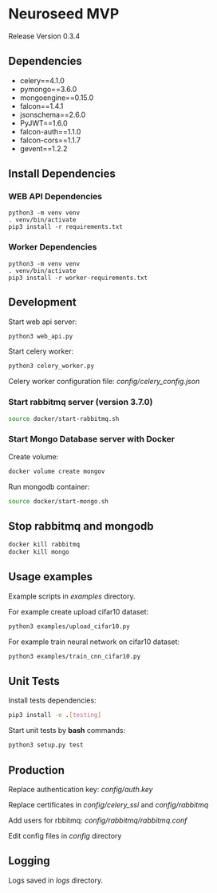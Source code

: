 # Neuroseed MVP

Release Version 0.3.4

## Dependencies

* celery==4.1.0
* pymongo==3.6.0
* mongoengine==0.15.0
* falcon==1.4.1
* jsonschema==2.6.0
* PyJWT==1.6.0
* falcon-auth==1.1.0
* falcon-cors==1.1.7
* gevent==1.2.2

## Install Dependencies

### WEB API Dependencies

```bahs
python3 -m venv venv
. venv/bin/activate
pip3 install -r requirements.txt
```

### Worker Dependencies

```bahs
python3 -m venv venv
. venv/bin/activate
pip3 install -r worker-requirements.txt
```

## Development

Start web api server:

```bash
python3 web_api.py
```

Start celery worker:

```bash
python3 celery_worker.py
```

Celery worker configuration file: *config/celery_config.json*

### Start rabbitmq server (version 3.7.0)

```bash
source docker/start-rabbitmq.sh
```

### Start Mongo Database server with Docker

Create volume:

```bash
docker volume create mongov
```

Run mongodb container:

```bash
source docker/start-mongo.sh
```

## Stop rabbitmq and mongodb

```bash
docker kill rabbitmq
docker kill mongo
```

## Usage examples

Example scripts in *examples* directory.

For example create upload cifar10 dataset:

```bash
python3 examples/upload_cifar10.py
```

For example train neural network on cifar10 dataset:

```bash
python3 examples/train_cnn_cifar10.py
```

## Unit Tests

Install tests dependencies:

```bash
pip3 install -e .[testing]
```

Start unit tests by **bash** commands:

```bash
python3 setup.py test
```


## Production

Replace authentication key: *config/auth.key*

Replace certificates in *config/celery_ssl* and *config/rabbitmq*

Add users for rbbitmq: *config/rabbitmq/rabbitmq.conf*

Edit config files in *config* directory

## Logging

Logs saved in *logs* directory.
